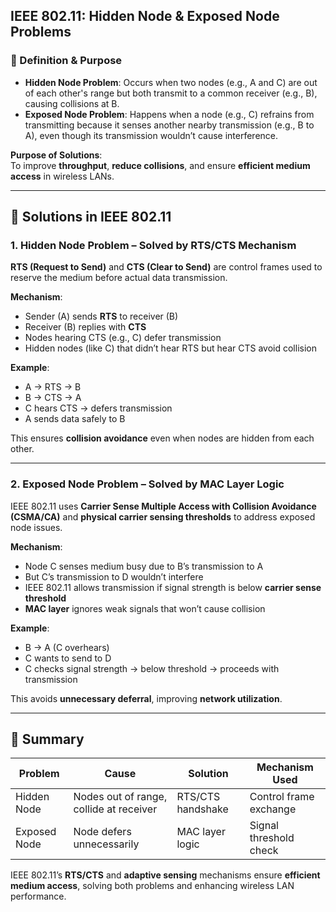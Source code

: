 ## IEEE 802.11: Hidden Node & Exposed Node Problems

### 🔹 Definition & Purpose

- **Hidden Node Problem**: Occurs when two nodes (e.g., A and C) are out of each other's range but both transmit to a common receiver (e.g., B), causing collisions at B.
- **Exposed Node Problem**: Happens when a node (e.g., C) refrains from transmitting because it senses another nearby transmission (e.g., B to A), even though its transmission wouldn’t cause interference.

**Purpose of Solutions**:  
To improve **throughput**, **reduce collisions**, and ensure **efficient medium access** in wireless LANs.

---

## 🔹 Solutions in IEEE 802.11

### 1. **Hidden Node Problem – Solved by RTS/CTS Mechanism**

**RTS (Request to Send)** and **CTS (Clear to Send)** are control frames used to reserve the medium before actual data transmission.

**Mechanism**:
- Sender (A) sends **RTS** to receiver (B)
- Receiver (B) replies with **CTS**
- Nodes hearing CTS (e.g., C) defer transmission
- Hidden nodes (like C) that didn’t hear RTS but hear CTS avoid collision

**Example**:
- A → RTS → B  
- B → CTS → A  
- C hears CTS → defers transmission  
- A sends data safely to B

This ensures **collision avoidance** even when nodes are hidden from each other.

---

### 2. **Exposed Node Problem – Solved by MAC Layer Logic**

IEEE 802.11 uses **Carrier Sense Multiple Access with Collision Avoidance (CSMA/CA)** and **physical carrier sensing thresholds** to address exposed node issues.

**Mechanism**:
- Node C senses medium busy due to B’s transmission to A
- But C’s transmission to D wouldn’t interfere
- IEEE 802.11 allows transmission if signal strength is below **carrier sense threshold**
- **MAC layer** ignores weak signals that won’t cause collision

**Example**:
- B → A (C overhears)
- C wants to send to D
- C checks signal strength → below threshold → proceeds with transmission

This avoids **unnecessary deferral**, improving **network utilization**.

---

## 🔹 Summary

| Problem         | Cause                                  | Solution           | Mechanism Used         |
|----------------|-----------------------------------------|--------------------|------------------------|
| Hidden Node     | Nodes out of range, collide at receiver| RTS/CTS handshake  | Control frame exchange |
| Exposed Node    | Node defers unnecessarily              | MAC layer logic    | Signal threshold check |

IEEE 802.11’s **RTS/CTS** and **adaptive sensing** mechanisms ensure **efficient medium access**, solving both problems and enhancing wireless LAN performance.

